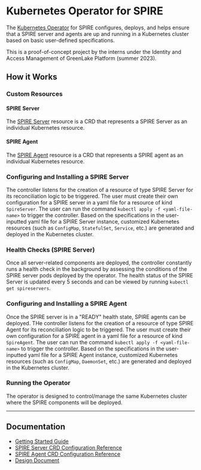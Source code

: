 # Kubernetes Operator for SPIRE

The [Kubernetes Operator](https://kubernetes.io/docs/concepts/extend-kubernetes/operator/) for SPIRE configures, deploys, and helps ensure that a SPIRE server and agents are up and running in a Kubernetes cluster based on basic user-defined specifications. 

This is a proof-of-concept project by the interns under the Identity and Access Management of GreenLake Platform (summer 2023). 

## How it Works

### Custom Resources

#### SPIRE Server

The [SPIRE Server](docs/spireserver-crd.md) resource is a CRD that represents a SPIRE Server as an individual Kubernetes resource. 

#### SPIRE Agent

The [SPIRE Agent](docs/spireagent-crd.md) resource is a CRD that represents a SPIRE agent as an individual Kubernetes resource. 

### Configuring and Installing a SPIRE Server

The controller listens for the creation of a resource of type SPIRE Server for its reconciliation logic to be triggered. The user must create their own configuration for a SPIRE server in a yaml file for a resource of kind `SpireServer`. The user can run the command `kubectl apply -f <yaml-file-name>` to trigger the controller. Based on the specifications in the user-inputted yaml file for a SPIRE Server instance, customized Kubernetes resources (such as `ConfigMap`, `StatefulSet`, `Service`, etc.) are generated and deployed in the Kubernetes cluster. 

### Health Checks (SPIRE Server)

Once all server-related components are deployed, the controller constantly runs a health check in the background by assessing the conditions of the SPIRE server pods deployed by the operator. The health status of the SPIRE Server is updated every 5 seconds and can be viewed by running `kubectl get spireservers`. 

### Configuring and Installing a SPIRE Agent

Once the SPIRE server is in a "READY" health state, SPIRE agents can be deployed. THe controller listens for the creation of a resource of type SPIRE Agent for its reconciliation logic to be triggered. The user must create their own configuration for a SPIRE agent in a yaml file for a resource of kind `SpireAgent`. The user can run the command `kubectl apply -f <yaml-file-name>` to trigger the controller. Based on the specifications in the user-inputted yaml file for a SPIRE Agent instance, customized Kubernetes resources (such as `ConfigMap`, `DaemonSet`, etc.) are generated and deployed in the Kubernetes cluster. 

### Running the Operator
The operator is designed to control/manage the same Kubernetes cluster where the SPIRE components will be deployed. 

---

## Documentation

- [Getting Started Guide](docs/getting-started.md)
- [SPIRE Server CRD Configuration Reference](docs/spireserver-crd.md)
- [SPIRE Agent CRD Configuration Reference](docs/spireagent-crd.md)
- [Design Document](https://docs.google.com/document/d/1F7h9khGMh2wz6tED40TXQH3wUlLYr-6FEt-Cukk3MnA/edit?usp=sharing)